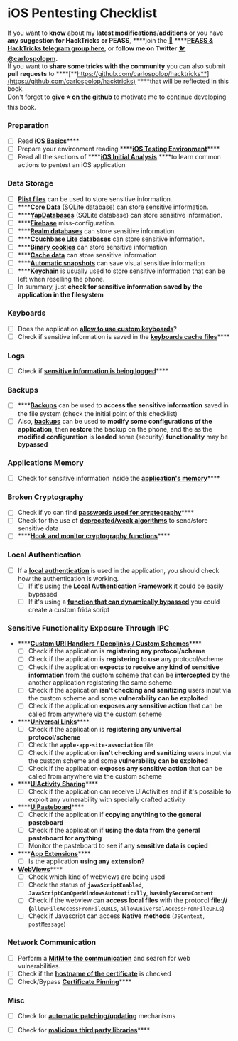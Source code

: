 # iOS Pentesting Checklist

If you want to **know** about my **latest modifications**/**additions** or you have **any suggestion for HackTricks or PEASS**, ****join the [💬](https://emojipedia.org/speech-balloon/) ****[**PEASS & HackTricks telegram group here**](https://t.me/peass), or **follow me on Twitter** [🐦](https://emojipedia.org/bird/)[**@carlospolopm**](https://twitter.com/carlospolopm)**.**  
If you want to **share some tricks with the community** you can also submit **pull requests** to ****[**https://github.com/carlospolop/hacktricks**](https://github.com/carlospolop/hacktricks) ****that will be reflected in this book.  
Don't forget to **give ⭐ on the github** to motivate me to continue developing this book.

### Preparation

* [ ] Read [**iOS Basics**](ios-pentesting/ios-basics.md)\*\*\*\*
* [ ] Prepare your environment reading ****[**iOS Testing Environment**](ios-pentesting/ios-testing-environment.md)\*\*\*\*
* [ ] Read all the sections of ****[**iOS Initial Analysis**](ios-pentesting/#initial-analysis) ****to learn common actions to pentest an iOS application

### Data Storage

* [ ] [**Plist files**](ios-pentesting/#plist) can be used to store sensitive information.
* [ ] \*\*\*\*[**Core Data**](ios-pentesting/#core-data) \(SQLite database\) can store sensitive information.
* [ ] \*\*\*\*[**YapDatabases**](ios-pentesting/#yapdatabase) \(SQLite database\) can store sensitive information.
* [ ] \*\*\*\*[**Firebase**](ios-pentesting/#firebase-real-time-databases) miss-configuration.
* [ ] \*\*\*\*[**Realm databases**](ios-pentesting/#realm-databases) can store sensitive information.
* [ ] \*\*\*\*[**Couchbase Lite databases**](ios-pentesting/#couchbase-lite-databases) can store sensitive information.
* [ ] \*\*\*\*[**Binary cookies**](ios-pentesting/#cookies) can store sensitive information
* [ ] \*\*\*\*[**Cache data**](ios-pentesting/#cache) can store sensitive information
* [ ] \*\*\*\*[**Automatic snapshots**](ios-pentesting/#snapshots) can save visual sensitive information
* [ ] \*\*\*\*[**Keychain**](ios-pentesting/#keychain) is usually used to store sensitive information that can be left when reselling the phone.
* [ ] In summary, just **check for sensitive information saved by the application in the filesystem**

### Keyboards

* [ ] Does the application [**allow to use custom keyboards**](ios-pentesting/#custom-keyboards-keyboard-cache)?
* [ ] Check if sensitive information is saved in the [**keyboards cache files**](ios-pentesting/#custom-keyboards-keyboard-cache)\*\*\*\*

### **Logs**

* [ ] Check if [**sensitive information is being logged**](ios-pentesting/#logs)\*\*\*\*

### Backups

* [ ] \*\*\*\*[**Backups**](ios-pentesting/#backups) can be used to **access the sensitive information** saved in the file system \(check the initial point of this checklist\)
* [ ] Also, [**backups**](ios-pentesting/#backups) can be used to **modify some configurations of the application**, then **restore** the backup on the phone, and the as the **modified configuration** is **loaded** some \(security\) **functionality** may be **bypassed**

### **Applications Memory**

* [ ] Check for sensitive information inside the [**application's memory**](ios-pentesting/#testing-memory-for-sensitive-data)\*\*\*\*

### **Broken Cryptography**

* [ ] Check if yo can find [**passwords used for cryptography**](ios-pentesting/#broken-cryptography)\*\*\*\*
* [ ] Check for the use of [**deprecated/weak algorithms**](ios-pentesting/#broken-cryptography) to send/store sensitive data
* [ ] \*\*\*\*[**Hook and monitor cryptography functions**](ios-pentesting/#broken-cryptography)\*\*\*\*

### **Local Authentication**

* [ ] If a [**local authentication**](ios-pentesting/#local-authentication) is used in the application, you should check how the authentication is working.
  * [ ] If it's using the [**Local Authentication Framework**](ios-pentesting/#local-authentication-framework) it could be easily bypassed
  * [ ] If it's using a [**function that can dynamically bypassed**](ios-pentesting/#local-authentication-using-keychain) you could create a custom frida script

### Sensitive Functionality Exposure Through IPC

* \*\*\*\*[**Custom URI Handlers / Deeplinks / Custom Schemes**](ios-pentesting/#custom-uri-handlers-deeplinks-custom-schemes)\*\*\*\*
  * [ ] Check if the application is **registering any protocol/scheme**
  * [ ] Check if the application is **registering to use** any protocol/scheme
  * [ ] Check if the application **expects to receive any kind of sensitive information** from the custom scheme that can be **intercepted** by the another application registering the same scheme
  * [ ] Check if the application **isn't checking and sanitizing** users input via the custom scheme and some **vulnerability can be exploited**
  * [ ] Check if the application **exposes any sensitive action** that can be called from anywhere via the custom scheme
* \*\*\*\*[**Universal Links**](ios-pentesting/#universal-links)\*\*\*\*
  * [ ] Check if the application is **registering any universal protocol/scheme**
  * [ ] Check the **`apple-app-site-association`** file
  * [ ] Check if the application **isn't checking and sanitizing** users input via the custom scheme and some **vulnerability can be exploited**
  * [ ] Check if the application **exposes any sensitive action** that can be called from anywhere via the custom scheme
* \*\*\*\*[**UIActivity Sharing**](ios-pentesting/ios-uiactivity-sharing.md)\*\*\*\*
  * [ ] Check if the application can receive UIActivities and if it's possible to exploit any vulnerability with specially crafted activity
* \*\*\*\*[**UIPasteboard**](ios-pentesting/ios-uipasteboard.md)\*\*\*\*
  * [ ] Check if the application if **copying anything to the general pasteboard**
  * [ ] Check if the application if **using the data from the general pasteboard for anything**
  * [ ] Monitor the pasteboard to see if any **sensitive data is copied**
* \*\*\*\*[**App Extensions**](ios-pentesting/ios-app-extensions.md)\*\*\*\*
  * [ ] Is the application **using any extension**?
* [**WebViews**](ios-pentesting/ios-webviews.md)\*\*\*\*
  * [ ] Check which kind of webviews are being used
  * [ ] Check the status of **`javaScriptEnabled`**, **`JavaScriptCanOpenWindowsAutomatically`**, **`hasOnlySecureContent`**
  * [ ] Check if the webview can **access local files** with the protocol **file://** **\(**`allowFileAccessFromFileURLs`, `allowUniversalAccessFromFileURLs`\)
  * [ ] Check if Javascript can access **Native** **methods** \(`JSContext`, `postMessage`\)

### Network Communication

* [ ] Perform a [**MitM to the communication**](ios-pentesting/#network-communication) and search for web vulnerabilities.
* [ ] Check if the [**hostname of the certificate**](ios-pentesting/#hostname-check) is checked
* [ ] Check/Bypass [**Certificate Pinning**](ios-pentesting/#certificate-pinning)\*\*\*\*

### **Misc**

* [ ] Check for [**automatic patching/updating**](ios-pentesting/#hot-patching-enforced-updateing) mechanisms
* [ ] Check for [**malicious third party libraries**](ios-pentesting/#third-parties)\*\*\*\*

